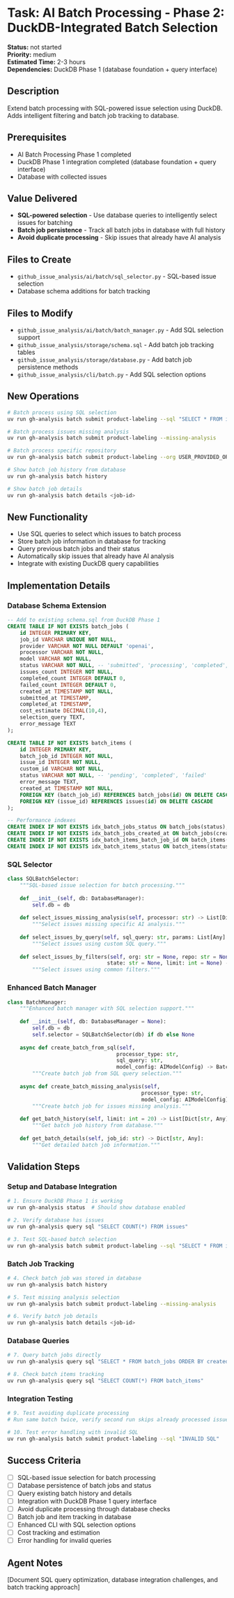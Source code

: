 # Task: AI Batch Processing - Phase 2: DuckDB-Integrated Batch Selection

**Status:** not started  
**Priority:** medium  
**Estimated Time:** 2-3 hours  
**Dependencies:** DuckDB Phase 1 (database foundation + query interface)

## Description
Extend batch processing with SQL-powered issue selection using DuckDB. Adds intelligent filtering and batch job tracking to database.

## Prerequisites
- AI Batch Processing Phase 1 completed
- DuckDB Phase 1 integration completed (database foundation + query interface)
- Database with collected issues

## Value Delivered
- **SQL-powered selection** - Use database queries to intelligently select issues for batching
- **Batch job persistence** - Track all batch jobs in database with full history
- **Avoid duplicate processing** - Skip issues that already have AI analysis

## Files to Create
- `github_issue_analysis/ai/batch/sql_selector.py` - SQL-based issue selection
- Database schema additions for batch tracking

## Files to Modify
- `github_issue_analysis/ai/batch/batch_manager.py` - Add SQL selection support
- `github_issue_analysis/storage/schema.sql` - Add batch job tracking tables
- `github_issue_analysis/storage/database.py` - Add batch job persistence methods
- `github_issue_analysis/cli/batch.py` - Add SQL selection options

## New Operations
```bash
# Batch process using SQL selection
uv run gh-analysis batch submit product-labeling --sql "SELECT * FROM issues WHERE state='open'"

# Batch process issues missing analysis
uv run gh-analysis batch submit product-labeling --missing-analysis

# Batch process specific repository
uv run gh-analysis batch submit product-labeling --org USER_PROVIDED_ORG --repo USER_PROVIDED_REPO

# Show batch job history from database
uv run gh-analysis batch history

# Show batch job details
uv run gh-analysis batch details <job-id>
```

## New Functionality
- Use SQL queries to select which issues to batch process
- Store batch job information in database for tracking
- Query previous batch jobs and their status
- Automatically skip issues that already have AI analysis
- Integrate with existing DuckDB query capabilities

## Implementation Details

### Database Schema Extension
```sql
-- Add to existing schema.sql from DuckDB Phase 1
CREATE TABLE IF NOT EXISTS batch_jobs (
    id INTEGER PRIMARY KEY,
    job_id VARCHAR UNIQUE NOT NULL,
    provider VARCHAR NOT NULL DEFAULT 'openai',
    processor VARCHAR NOT NULL,
    model VARCHAR NOT NULL,
    status VARCHAR NOT NULL, -- 'submitted', 'processing', 'completed', 'failed'
    issues_count INTEGER NOT NULL,
    completed_count INTEGER DEFAULT 0,
    failed_count INTEGER DEFAULT 0,
    created_at TIMESTAMP NOT NULL,
    submitted_at TIMESTAMP,
    completed_at TIMESTAMP,
    cost_estimate DECIMAL(10,4),
    selection_query TEXT,
    error_message TEXT
);

CREATE TABLE IF NOT EXISTS batch_items (
    id INTEGER PRIMARY KEY,
    batch_job_id INTEGER NOT NULL,
    issue_id INTEGER NOT NULL,
    custom_id VARCHAR NOT NULL,
    status VARCHAR NOT NULL, -- 'pending', 'completed', 'failed'
    error_message TEXT,
    created_at TIMESTAMP NOT NULL,
    FOREIGN KEY (batch_job_id) REFERENCES batch_jobs(id) ON DELETE CASCADE,
    FOREIGN KEY (issue_id) REFERENCES issues(id) ON DELETE CASCADE
);

-- Performance indexes
CREATE INDEX IF NOT EXISTS idx_batch_jobs_status ON batch_jobs(status);
CREATE INDEX IF NOT EXISTS idx_batch_jobs_created_at ON batch_jobs(created_at);
CREATE INDEX IF NOT EXISTS idx_batch_items_batch_job_id ON batch_items(batch_job_id);
CREATE INDEX IF NOT EXISTS idx_batch_items_status ON batch_items(status);
```

### SQL Selector
```python
class SQLBatchSelector:
    """SQL-based issue selection for batch processing."""
    
    def __init__(self, db: DatabaseManager):
        self.db = db
    
    def select_issues_missing_analysis(self, processor: str) -> List[Dict[str, Any]]:
        """Select issues missing specific AI analysis."""
        
    def select_issues_by_query(self, sql_query: str, params: List[Any] = None) -> List[Dict[str, Any]]:
        """Select issues using custom SQL query."""
        
    def select_issues_by_filters(self, org: str = None, repo: str = None, 
                                state: str = None, limit: int = None) -> List[Dict[str, Any]]:
        """Select issues using common filters."""
```

### Enhanced Batch Manager
```python
class BatchManager:
    """Enhanced batch manager with SQL selection support."""
    
    def __init__(self, db: DatabaseManager = None):
        self.db = db
        self.selector = SQLBatchSelector(db) if db else None
    
    async def create_batch_from_sql(self, 
                                   processor_type: str,
                                   sql_query: str,
                                   model_config: AIModelConfig) -> BatchJob:
        """Create batch job from SQL query selection."""
        
    async def create_batch_missing_analysis(self, 
                                           processor_type: str,
                                           model_config: AIModelConfig) -> BatchJob:
        """Create batch job for issues missing analysis."""
        
    def get_batch_history(self, limit: int = 20) -> List[Dict[str, Any]]:
        """Get batch job history from database."""
        
    def get_batch_details(self, job_id: str) -> Dict[str, Any]:
        """Get detailed batch job information."""
```

## Validation Steps

### **Setup and Database Integration**
```bash
# 1. Ensure DuckDB Phase 1 is working
uv run gh-analysis status  # Should show database enabled

# 2. Verify database has issues
uv run gh-analysis query sql "SELECT COUNT(*) FROM issues"

# 3. Test SQL-based batch selection
uv run gh-analysis batch submit product-labeling --sql "SELECT * FROM issues WHERE state='open' LIMIT 5"
```

### **Batch Job Tracking**
```bash
# 4. Check batch job was stored in database
uv run gh-analysis batch history

# 5. Test missing analysis selection
uv run gh-analysis batch submit product-labeling --missing-analysis

# 6. Verify batch job details
uv run gh-analysis batch details <job-id>
```

### **Database Queries**
```bash
# 7. Query batch jobs directly
uv run gh-analysis query sql "SELECT * FROM batch_jobs ORDER BY created_at DESC"

# 8. Check batch items tracking
uv run gh-analysis query sql "SELECT COUNT(*) FROM batch_items"
```

### **Integration Testing**
```bash
# 9. Test avoiding duplicate processing
# Run same batch twice, verify second run skips already processed issues

# 10. Test error handling with invalid SQL
uv run gh-analysis batch submit product-labeling --sql "INVALID SQL"
```

## Success Criteria
- [ ] SQL-based issue selection for batch processing
- [ ] Database persistence of batch jobs and status
- [ ] Query existing batch history and details
- [ ] Integration with DuckDB Phase 1 query interface
- [ ] Avoid duplicate processing through database checks
- [ ] Batch job and item tracking in database
- [ ] Enhanced CLI with SQL selection options
- [ ] Cost tracking and estimation
- [ ] Error handling for invalid queries

## Agent Notes
[Document SQL query optimization, database integration challenges, and batch tracking approach]